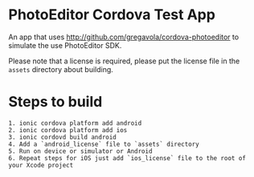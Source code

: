 # PhotoEditor Cordova Test App

An app that uses http://github.com/gregavola/cordova-photoeditor to simulate the use PhotoEditor SDK.

Please note that a license is required, please put the license file in the `assets` directory about building.

# Steps to build

```
1. ionic cordova platform add android
2. ionic cordova platform add ios
3. ionic cordovd build android
4. Add a `android_license` file to `assets` directory
5. Run on device or simulator or Android
6. Repeat steps for iOS just add `ios_license` file to the root of your Xcode project
```
